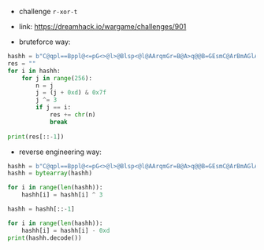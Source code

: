 * challenge ```r-xor-t```
* link: https://dreamhack.io/wargame/challenges/901

  
* bruteforce way:
```python
hashh = b"C@qpl==Bppl@<=pG<>@l>@Blsp<@l@AArqmGr=B@A>q@@B=GEsmC@ArBmAGlA=@q"
res = ""
for i in hashh:
    for j in range(256):
        n = j
        j = (j + 0xd) & 0x7f
        j ^= 3
        if j == i:
            res += chr(n)
            break
        
print(res[::-1])
```

* reverse engineering way:
```python
hashh = b"C@qpl==Bppl@<=pG<>@l>@Blsp<@l@AArqmGr=B@A>q@@B=GEsmC@ArBmAGlA=@q"
hashh = bytearray(hashh)

for i in range(len(hashh)):
    hashh[i] = hashh[i] ^ 3

hashh = hashh[::-1]

for i in range(len(hashh)):
    hashh[i] = hashh[i] - 0xd
print(hashh.decode())
```
